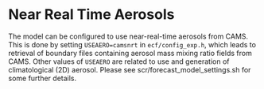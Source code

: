 # Near Real Time Aerosols

The model can be configured to use near-real-time aerosols from CAMS. This is done by setting `USEAERO=camsnrt` in `ecf/config_exp.h`, which leads to retrieval of boundary files containing aerosol mass mixing ratio fields from CAMS. Other values of `USEAERO` are related to use and generation of climatological (2D) aerosol. Please see scr/forecast_model_settings.sh for some further details.
